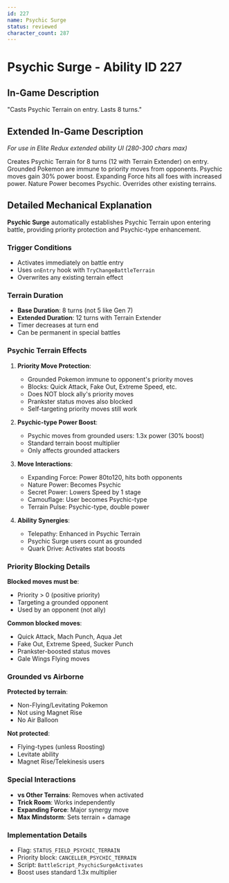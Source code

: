 ```yaml
---
id: 227
name: Psychic Surge
status: reviewed
character_count: 287
---
```


# Psychic Surge - Ability ID 227

## In-Game Description
"Casts Psychic Terrain on entry. Lasts 8 turns."

## Extended In-Game Description
*For use in Elite Redux extended ability UI (280-300 chars max)*

Creates Psychic Terrain for 8 turns (12 with Terrain Extender) on entry. Grounded Pokemon are immune to priority moves from opponents. Psychic moves gain 30% power boost. Expanding Force hits all foes with increased power. Nature Power becomes Psychic. Overrides other existing terrains.

## Detailed Mechanical Explanation
**Psychic Surge** automatically establishes Psychic Terrain upon entering battle, providing priority protection and Psychic-type enhancement.

### Trigger Conditions
- Activates immediately on battle entry
- Uses `onEntry` hook with `TryChangeBattleTerrain`
- Overwrites any existing terrain effect

### Terrain Duration
- **Base Duration**: 8 turns (not 5 like Gen 7)
- **Extended Duration**: 12 turns with Terrain Extender
- Timer decreases at turn end
- Can be permanent in special battles

### Psychic Terrain Effects
1. **Priority Move Protection**:
   - Grounded Pokemon immune to opponent's priority moves
   - Blocks: Quick Attack, Fake Out, Extreme Speed, etc.
   - Does NOT block ally's priority moves
   - Prankster status moves also blocked
   - Self-targeting priority moves still work

2. **Psychic-type Power Boost**:
   - Psychic moves from grounded users: 1.3x power (30% boost)
   - Standard terrain boost multiplier
   - Only affects grounded attackers

3. **Move Interactions**:
   - Expanding Force: Power 80to120, hits both opponents
   - Nature Power: Becomes Psychic
   - Secret Power: Lowers Speed by 1 stage
   - Camouflage: User becomes Psychic-type
   - Terrain Pulse: Psychic-type, double power

4. **Ability Synergies**:
   - Telepathy: Enhanced in Psychic Terrain
   - Psychic Surge users count as grounded
   - Quark Drive: Activates stat boosts

### Priority Blocking Details
**Blocked moves must be**:
- Priority > 0 (positive priority)
- Targeting a grounded opponent
- Used by an opponent (not ally)

**Common blocked moves**:
- Quick Attack, Mach Punch, Aqua Jet
- Fake Out, Extreme Speed, Sucker Punch
- Prankster-boosted status moves
- Gale Wings Flying moves

### Grounded vs Airborne
**Protected by terrain**:
- Non-Flying/Levitating Pokemon
- Not using Magnet Rise
- No Air Balloon

**Not protected**:
- Flying-types (unless Roosting)
- Levitate ability
- Magnet Rise/Telekinesis users

### Special Interactions
- **vs Other Terrains**: Removes when activated
- **Trick Room**: Works independently
- **Expanding Force**: Major synergy move
- **Max Mindstorm**: Sets terrain + damage

### Implementation Details
- Flag: `STATUS_FIELD_PSYCHIC_TERRAIN`
- Priority block: `CANCELLER_PSYCHIC_TERRAIN`
- Script: `BattleScript_PsychicSurgeActivates`
- Boost uses standard 1.3x multiplier
